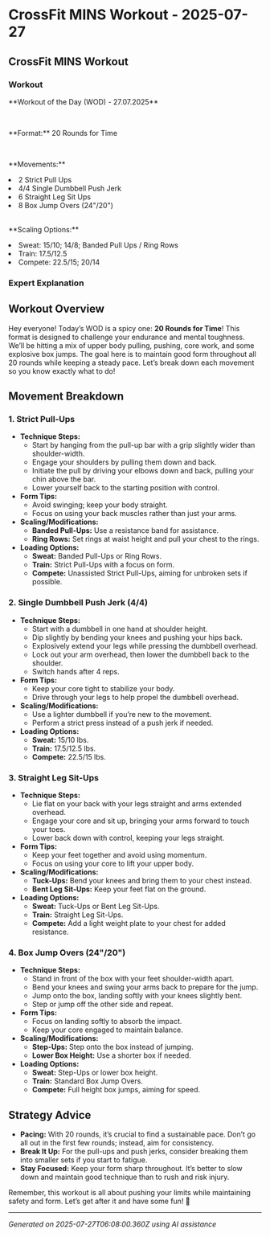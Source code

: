 # CrossFit MINS Workout - 2025-07-27

## CrossFit MINS Workout

### Workout
<p class="mb-2">**Workout of the Day (WOD) - 27.07.2025**</p><br><p class="mb-2">**Format:** 20 Rounds for Time</p><br><p class="mb-2">**Movements:**</p><li class="ml-4">2 Strict Pull Ups</li><li class="ml-4">4/4 Single Dumbbell Push Jerk</li><li class="ml-4">6 Straight Leg Sit Ups</li><li class="ml-4">8 Box Jump Overs (24"/20")</li><br><p class="mb-2">**Scaling Options:**</p><li class="ml-4">Sweat: 15/10; 14/8; Banded Pull Ups / Ring Rows</li><li class="ml-4">Train: 17.5/12.5</li><li class="ml-4">Compete: 22.5/15; 20/14</li>

### Expert Explanation
## Workout Overview
Hey everyone! Today’s WOD is a spicy one: **20 Rounds for Time**! This format is designed to challenge your endurance and mental toughness. We’ll be hitting a mix of upper body pulling, pushing, core work, and some explosive box jumps. The goal here is to maintain good form throughout all 20 rounds while keeping a steady pace. Let’s break down each movement so you know exactly what to do!

## Movement Breakdown

### 1. **Strict Pull-Ups**
   - **Technique Steps:**
     - Start by hanging from the pull-up bar with a grip slightly wider than shoulder-width.
     - Engage your shoulders by pulling them down and back.
     - Initiate the pull by driving your elbows down and back, pulling your chin above the bar.
     - Lower yourself back to the starting position with control.
   - **Form Tips:**
     - Avoid swinging; keep your body straight.
     - Focus on using your back muscles rather than just your arms.
   - **Scaling/Modifications:**
     - **Banded Pull-Ups:** Use a resistance band for assistance.
     - **Ring Rows:** Set rings at waist height and pull your chest to the rings.
   - **Loading Options:**
     - **Sweat:** Banded Pull-Ups or Ring Rows.
     - **Train:** Strict Pull-Ups with a focus on form.
     - **Compete:** Unassisted Strict Pull-Ups, aiming for unbroken sets if possible.

### 2. **Single Dumbbell Push Jerk (4/4)**
   - **Technique Steps:**
     - Start with a dumbbell in one hand at shoulder height.
     - Dip slightly by bending your knees and pushing your hips back.
     - Explosively extend your legs while pressing the dumbbell overhead.
     - Lock out your arm overhead, then lower the dumbbell back to the shoulder.
     - Switch hands after 4 reps.
   - **Form Tips:**
     - Keep your core tight to stabilize your body.
     - Drive through your legs to help propel the dumbbell overhead.
   - **Scaling/Modifications:**
     - Use a lighter dumbbell if you’re new to the movement.
     - Perform a strict press instead of a push jerk if needed.
   - **Loading Options:**
     - **Sweat:** 15/10 lbs.
     - **Train:** 17.5/12.5 lbs.
     - **Compete:** 22.5/15 lbs.

### 3. **Straight Leg Sit-Ups**
   - **Technique Steps:**
     - Lie flat on your back with your legs straight and arms extended overhead.
     - Engage your core and sit up, bringing your arms forward to touch your toes.
     - Lower back down with control, keeping your legs straight.
   - **Form Tips:**
     - Keep your feet together and avoid using momentum.
     - Focus on using your core to lift your upper body.
   - **Scaling/Modifications:**
     - **Tuck-Ups:** Bend your knees and bring them to your chest instead.
     - **Bent Leg Sit-Ups:** Keep your feet flat on the ground.
   - **Loading Options:**
     - **Sweat:** Tuck-Ups or Bent Leg Sit-Ups.
     - **Train:** Straight Leg Sit-Ups.
     - **Compete:** Add a light weight plate to your chest for added resistance.

### 4. **Box Jump Overs (24"/20")**
   - **Technique Steps:**
     - Stand in front of the box with your feet shoulder-width apart.
     - Bend your knees and swing your arms back to prepare for the jump.
     - Jump onto the box, landing softly with your knees slightly bent.
     - Step or jump off the other side and repeat.
   - **Form Tips:**
     - Focus on landing softly to absorb the impact.
     - Keep your core engaged to maintain balance.
   - **Scaling/Modifications:**
     - **Step-Ups:** Step onto the box instead of jumping.
     - **Lower Box Height:** Use a shorter box if needed.
   - **Loading Options:**
     - **Sweat:** Step-Ups or lower box height.
     - **Train:** Standard Box Jump Overs.
     - **Compete:** Full height box jumps, aiming for speed.

## Strategy Advice
- **Pacing:** With 20 rounds, it’s crucial to find a sustainable pace. Don’t go all out in the first few rounds; instead, aim for consistency.
- **Break It Up:** For the pull-ups and push jerks, consider breaking them into smaller sets if you start to fatigue.
- **Stay Focused:** Keep your form sharp throughout. It’s better to slow down and maintain good technique than to rush and risk injury.

Remember, this workout is all about pushing your limits while maintaining safety and form. Let’s get after it and have some fun! 💪

---
*Generated on 2025-07-27T06:08:00.360Z using AI assistance*

